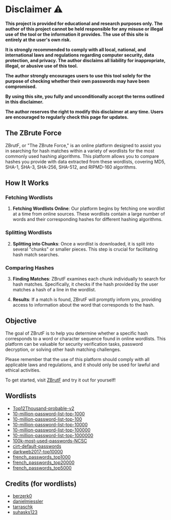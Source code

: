 # Disclaimer ⚠️

**This project is provided for educational and research purposes only. The author of this project cannot be held responsible for any misuse or illegal use of the tool or the information it provides. The use of this site is entirely at the user's own risk.**

**It is strongly recommended to comply with all local, national, and international laws and regulations regarding computer security, data protection, and privacy. The author disclaims all liability for inappropriate, illegal, or abusive use of this tool.**

**The author strongly encourages users to use this tool solely for the purpose of checking whether their own passwords may have been compromised.**

**By using this site, you fully and unconditionally accept the terms outlined in this disclaimer.**

**The author reserves the right to modify this disclaimer at any time. Users are encouraged to regularly check this page for updates.**

## The ZBrute Force

ZBrutF, or "The ZBrute Force," is an online platform designed to assist you in searching for hash matches within a variety of wordlists for the most commonly used hashing algorithms. This platform allows you to compare hashes you provide with data extracted from these wordlists, covering MD5, SHA-1, SHA-3, SHA-256, SHA-512, and RIPMD-160 algorithms.

## How It Works

### Fetching Wordlists

1. **Fetching Wordlists Online**: Our platform begins by fetching one wordlist at a time from online sources. These wordlists contain a large number of words and their corresponding hashes for different hashing algorithms.

### Splitting Wordlists

2. **Splitting into Chunks**: Once a wordlist is downloaded, it is split into several "chunks" or smaller pieces. This step is crucial for facilitating hash match searches.

### Comparing Hashes

3. **Finding Matches**: ZBrutF examines each chunk individually to search for hash matches. Specifically, it checks if the hash provided by the user matches a hash of a line in the wordlist.

4. **Results**: If a match is found, ZBrutF will promptly inform you, providing access to information about the word that corresponds to the hash.

## Objective

The goal of ZBrutF is to help you determine whether a specific hash corresponds to a word or character sequence found in online wordlists. This platform can be valuable for security verification tasks, password decryption, or solving other hash matching challenges.

Please remember that the use of this platform should comply with all applicable laws and regulations, and it should only be used for lawful and ethical activities.

To get started, visit [ZBrutF](https://lalbi94.github.io/ZBrutF/) and try it out for yourself!

## Wordlists
- [Top12Thousand-probable-v2](https://raw.githubusercontent.com/berzerk0/Probable-Wordlists/master/Real-Passwords/Top12Thousand-probable-v2.txt) 
- [10-million-password-list-top-1000](https://raw.githubusercontent.com/danielmiessler/SecLists/master/Passwords/Common-Credentials/10-million-password-list-top-1000.txt) 
- [10-million-password-list-top-100](https://raw.githubusercontent.com/danielmiessler/SecLists/master/Passwords/Common-Credentials/10-million-password-list-top-100.txt) 
- [10-million-password-list-top-10000](https://raw.githubusercontent.com/danielmiessler/SecLists/master/Passwords/Common-Credentials/10-million-password-list-top-10000.txt) 
- [10-million-password-list-top-100000](https://raw.githubusercontent.com/danielmiessler/SecLists/master/Passwords/Common-Credentials/10-million-password-list-top-100000.txt) 
- [10-million-password-list-top-1000000](https://raw.githubusercontent.com/danielmiessler/SecLists/master/Passwords/Common-Credentials/10-million-password-list-top-1000000.txt) 
- [100k-most-used-passwords-NCSC](https://raw.githubusercontent.com/danielmiessler/SecLists/master/Passwords/Common-Credentials/100k-most-used-passwords-NCSC.txt) 
- [cirt-default-passwords](https://raw.githubusercontent.com/danielmiessler/SecLists/master/Passwords/cirt-default-passwords.txt) 
- [darkweb2017-top10000](https://raw.githubusercontent.com/danielmiessler/SecLists/master/Passwords/darkweb2017-top10000.txt) 
- [french_passwords_top1000](https://raw.githubusercontent.com/tarraschk/richelieu/master/french_passwords_top1000.txt) 
- [french_passwords_top20000](https://raw.githubusercontent.com/tarraschk/richelieu/master/french_passwords_top20000.txt) 
- [french_passwords_top5000](https://raw.githubusercontent.com/tarraschk/richelieu/master/french_passwords_top5000.txt)

## Credits (for wordlists)
- [berzerk0](https://github.com/berzerk0)
- [danielmiessler](https://github.com/danielmiessler)
- [tarraschk](https://github.com/tarraschk)
- [suhasks123](https://github.com/suhasks123)